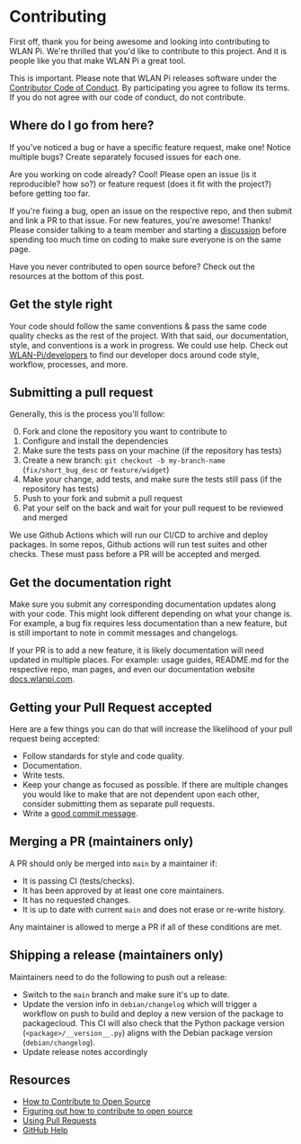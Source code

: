 # Contributing

First off, thank you for being awesome and looking into contributing to WLAN Pi. We're thrilled that you'd like to contribute to this project. And it is people like you that make WLAN Pi a great tool.

This is important. Please note that WLAN Pi releases software under the [Contributor Code of Conduct](https://www.contributor-covenant.org/version/2/1/code_of_conduct/). By participating you agree to follow its terms. If you do not agree with our code of conduct, do not contribute.

## Where do I go from here?

If you've noticed a bug or have a specific feature request, make one! Notice multiple bugs? Create separately focused issues for each one.

Are you working on code already? Cool! Please open an issue (is it reproducible? how so?) or feature request (does it fit with the project?) before getting too far.

If you're fixing a bug, open an issue on the respective repo, and then submit and link a PR to that issue. For new features, you're awesome! Thanks! Please consider talking to a team member and starting a [discussion](https://github.com/WLAN-Pi/feedback/discussions/categories/general-feedback) before spending too much time on coding to make sure everyone is on the same page.

Have you never contributed to open source before? Check out the resources at the bottom of this post.

## Get the style right

Your code should follow the same conventions & pass the same code quality checks as the rest of the project. With that said, our documentation, style, and conventions is a work in progress. We could use help. Check out [WLAN-Pi/developers](https://github.com/WLAN-Pi/developers) to find our developer docs around code style, workflow, processes, and more.

## Submitting a pull request

Generally, this is the process you'll follow:

0. Fork and clone the repository you want to contribute to
0. Configure and install the dependencies
0. Make sure the tests pass on your machine (if the repository has tests)
0. Create a new branch: `git checkout -b my-branch-name` (`fix/short_bug_desc` or `feature/widget`)
0. Make your change, add tests, and make sure the tests still pass (if the repository has tests)
0. Push to your fork and submit a pull request
0. Pat your self on the back and wait for your pull request to be reviewed and merged

We use Github Actions which will run our CI/CD to archive and deploy packages. In some repos, Github actions will run test suites and other checks. These must pass before a PR will be accepted and merged.

## Get the documentation right

Make sure you submit any corresponding documentation updates along with your code. This might look different depending on what your change is. For example, a bug fix requires less documentation than a new feature, but is still important to note in commit messages and changelogs.

If your PR is to add a new feature, it is likely documentation will need updated in multiple places. For example: usage guides, README.md for the respective repo, man pages, and even our documentation website [docs.wlanpi.com](https://docs.wlanpi.com).

## Getting your Pull Request accepted

Here are a few things you can do that will increase the likelihood of your pull request being accepted:

- Follow standards for style and code quality.
- Documentation.
- Write tests.
- Keep your change as focused as possible. If there are multiple changes you would like to make that are not dependent upon each other, consider submitting them as separate pull requests.
- Write a [good commit message](http://tbaggery.com/2008/04/19/a-note-about-git-commit-messages.html).

##  Merging a PR (maintainers only)

A PR should only be merged into `main` by a maintainer if:

* It is passing CI (tests/checks).
* It has been approved by at least one core maintainers.
* It has no requested changes.
* It is up to date with current `main` and does not erase or re-write history.

Any maintainer is allowed to merge a PR if all of these conditions are met.

## Shipping a release (maintainers only)

Maintainers need to do the following to push out a release:

* Switch to the `main` branch and make sure it's up to date.
* Update the version info in `debian/changelog` which will trigger a workflow on push to build and deploy a new version of the package to packagecloud. This CI will also check that the Python package version (`<package>/__version__.py`) aligns with the Debian package version (`debian/changelog`).
* Update release notes accordingly

## Resources

- [How to Contribute to Open Source](https://opensource.guide/how-to-contribute/)
- [Figuring out how to contribute to open source](https://jvns.ca/blog/2017/08/06/contributing-to-open-source/)
- [Using Pull Requests](https://help.github.com/articles/about-pull-requests/)
- [GitHub Help](https://help.github.com)
